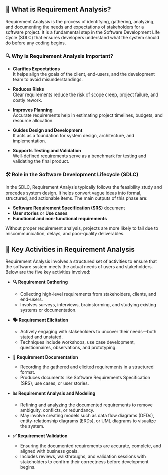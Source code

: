 ## 📘 What is Requirement Analysis?

Requirement Analysis is the process of identifying, gathering, analyzing, and documenting the needs and expectations of stakeholders for a software project. It is a fundamental step in the Software Development Life Cycle (SDLC) that ensures developers understand what the system should do before any coding begins.

### 🔍 Why is Requirement Analysis Important?

- **Clarifies Expectations**  
  It helps align the goals of the client, end-users, and the development team to avoid misunderstandings.

- **Reduces Risks**  
  Clear requirements reduce the risk of scope creep, project failure, and costly rework.

- **Improves Planning**  
  Accurate requirements help in estimating project timelines, budgets, and resource allocation.

- **Guides Design and Development**  
  It acts as a foundation for system design, architecture, and implementation.

- **Supports Testing and Validation**  
  Well-defined requirements serve as a benchmark for testing and validating the final product.

### 🛠 Role in the Software Development Lifecycle (SDLC)

In the SDLC, Requirement Analysis typically follows the feasibility study and precedes system design. It helps convert vague ideas into formal, structured, and actionable items. The main outputs of this phase are:

- **Software Requirement Specification (SRS)** document  
- **User stories** or **Use cases**  
- **Functional and non-functional requirements**

Without proper requirement analysis, projects are more likely to fail due to miscommunication, delays, and poor-quality deliverables.

## 🧩 Key Activities in Requirement Analysis

Requirement Analysis involves a structured set of activities to ensure that the software system meets the actual needs of users and stakeholders. Below are the five key activities involved:

- **🔍 Requirement Gathering**
  - Collecting high-level requirements from stakeholders, clients, and end-users.
  - Involves surveys, interviews, brainstorming, and studying existing systems or documentation.

- **🗣️ Requirement Elicitation**
  - Actively engaging with stakeholders to uncover their needs—both stated and unstated.
  - Techniques include workshops, use case development, questionnaires, observations, and prototyping.

- **📝 Requirement Documentation**
  - Recording the gathered and elicited requirements in a structured format.
  - Produces documents like Software Requirements Specification (SRS), use cases, or user stories.

- **📊 Requirement Analysis and Modeling**
  - Refining and analyzing the documented requirements to remove ambiguity, conflicts, or redundancy.
  - May involve creating models such as data flow diagrams (DFDs), entity-relationship diagrams (ERDs), or UML diagrams to visualize the system.

- **✅ Requirement Validation**
  - Ensuring the documented requirements are accurate, complete, and aligned with business goals.
  - Includes reviews, walkthroughs, and validation sessions with stakeholders to confirm their correctness before development begins.

